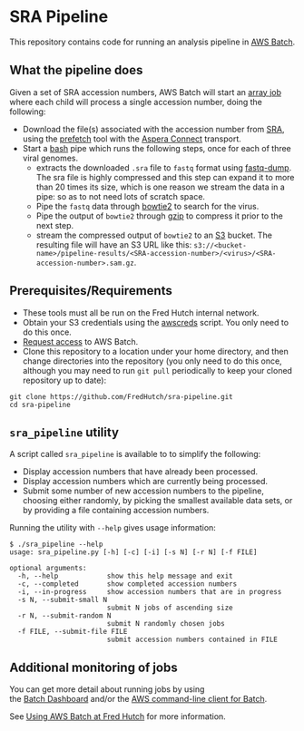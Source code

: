 # SRA Pipeline

This repository contains code for running an analysis pipeline in
[AWS Batch](https://aws.amazon.com/batch/).

## What the pipeline does

Given a set of SRA accession numbers, AWS Batch will start an
[array job](https://docs.aws.amazon.com/batch/latest/userguide/array_jobs.html)
where each child will process a single accession number, doing the following:

* Download the file(s) associated with the accession number from
  [SRA](https://www.ncbi.nlm.nih.gov/sra), using the
  [prefetch](https://trace.ncbi.nlm.nih.gov/Traces/sra/sra.cgi?view=toolkit_doc&f=prefetch)
  tool with the [Aspera Connect](http://downloads.asperasoft.com/connect2//) transport.
* Start a [bash](https://en.wikipedia.org/wiki/Bash_(Unix_shell)) pipe which
  runs the following steps, once for each of three viral genomes.
  * extracts the downloaded `.sra` file to `fastq` format using
    [fastq-dump](https://ncbi.github.io/sra-tools/fastq-dump.html). The sra
    file is highly compressed and this step can expand it to more than 20 times
    its size, which is one reason we stream the data in a pipe: so as to
    not need lots of scratch space.
   * Pipe the `fastq` data through
     [bowtie2](http://bowtie-bio.sourceforge.net/bowtie2/index.shtml)
     to search for the virus.
   * Pipe the output of `bowtie2` through
     [gzip](https://en.wikipedia.org/wiki/Gzip) to compress it prior to
     the next step.
   * stream the compressed output of `bowtie2` to an
     [S3](https://aws.amazon.com/s3/) bucket. The resulting file will
     have an S3 URL like this: `s3://<bucket-name>/pipeline-results/<SRA-accession-number>/<virus>/<SRA-accession-number>.sam.gz`.


## Prerequisites/Requirements

* These tools must all be run on the Fred Hutch internal network.
* Obtain your S3 credentials using the
  [awscreds](https://teams.fhcrc.org/sites/citwiki/SciComp/Pages/Getting%20AWS%20Credentials.aspx)
  script. You only need to do this once.
* [Request access](https://fredhutch.github.io/aws-batch-at-hutch-docs/#request-access)
  to AWS Batch.
* Clone this repository to a location under your home directory, and then
  change directories into the repository (you only need to do this once,
  although you may need to run `git pull` periodically to keep
  your cloned repository up to date):

```
git clone https://github.com/FredHutch/sra-pipeline.git
cd sra-pipeline
```



## `sra_pipeline` utility

A script called `sra_pipeline` is available to to simplify the following:

* Display accession numbers that have already been processed.
* Display accession numbers which are currently being processed.
* Submit some number of new accession numbers to the pipeline, choosing
  either randomly, by picking the smallest available data sets, or
  by providing a file containing accession numbers.

Running the utility with `--help` gives usage information:

```
$ ./sra_pipeline --help
usage: sra_pipeline.py [-h] [-c] [-i] [-s N] [-r N] [-f FILE]

optional arguments:
  -h, --help            show this help message and exit
  -c, --completed       show completed accession numbers
  -i, --in-progress     show accession numbers that are in progress
  -s N, --submit-small N
                        submit N jobs of ascending size
  -r N, --submit-random N
                        submit N randomly chosen jobs
  -f FILE, --submit-file FILE
                        submit accession numbers contained in FILE
```


## Additional monitoring of jobs

You can get more detail about running jobs by using  
the [Batch Dashboard](https://batch-dashboard.fhcrc.org/)
and/or the
[AWS command-line client for Batch](https://docs.aws.amazon.com/cli/latest/reference/batch/index.html).

See [Using AWS Batch at Fred Hutch](https://fredhutch.github.io/aws-batch-at-hutch-docs/)
for more information.

